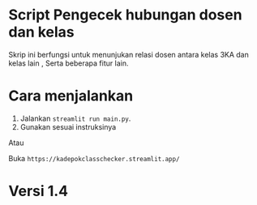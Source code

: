 # Script Pengecek hubungan dosen dan kelas
Skrip ini berfungsi untuk menunjukan relasi dosen antara kelas 3KA dan kelas lain 
, Serta beberapa fitur lain.

# Cara menjalankan
1. Jalankan `streamlit run main.py`.
2. Gunakan sesuai instruksinya

Atau

Buka `https://kadepokclasschecker.streamlit.app/`

# Versi 1.4